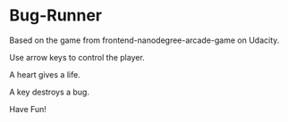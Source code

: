 Bug-Runner
===========
Based on the game from frontend-nanodegree-arcade-game on Udacity.

Use arrow keys to control the player.

A heart gives a life.

A key destroys a bug.

Have Fun!

